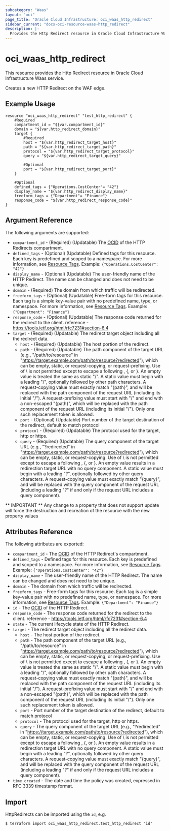 ```yaml
---
subcategory: "Waas"
layout: "oci"
page_title: "Oracle Cloud Infrastructure: oci_waas_http_redirect"
sidebar_current: "docs-oci-resource-waas-http_redirect"
description: |-
  Provides the Http Redirect resource in Oracle Cloud Infrastructure Waas service
---
```


# oci_waas_http_redirect
This resource provides the Http Redirect resource in Oracle Cloud Infrastructure Waas service.

Creates a new HTTP Redirect on the WAF edge.

## Example Usage

```hcl
resource "oci_waas_http_redirect" "test_http_redirect" {
	#Required
	compartment_id = "${var.compartment_id}"
	domain = "${var.http_redirect_domain}"
	target {
		#Required
		host = "${var.http_redirect_target_host}"
		path = "${var.http_redirect_target_path}"
		protocol = "${var.http_redirect_target_protocol}"
		query = "${var.http_redirect_target_query}"

		#Optional
		port = "${var.http_redirect_target_port}"
	}

	#Optional
	defined_tags = {"Operations.CostCenter"= "42"}
	display_name = "${var.http_redirect_display_name}"
	freeform_tags = {"Department"= "Finance"}
	response_code = "${var.http_redirect_response_code}"
}
```

## Argument Reference

The following arguments are supported:

* `compartment_id` - (Required) (Updatable) The [OCID](https://docs.cloud.oracle.com/iaas/Content/General/Concepts/identifiers.htm) of the HTTP Redirects compartment.
* `defined_tags` - (Optional) (Updatable) Defined tags for this resource. Each key is predefined and scoped to a namespace. For more information, see [Resource Tags](https://docs.cloud.oracle.com/iaas/Content/General/Concepts/resourcetags.htm).  Example: `{"Operations.CostCenter": "42"}` 
* `display_name` - (Optional) (Updatable) The user-friendly name of the HTTP Redirect. The name can be changed and does not need to be unique.
* `domain` - (Required) The domain from which traffic will be redirected.
* `freeform_tags` - (Optional) (Updatable) Free-form tags for this resource. Each tag is a simple key-value pair with no predefined name, type, or namespace. For more information, see [Resource Tags](https://docs.cloud.oracle.com/iaas/Content/General/Concepts/resourcetags.htm).  Example: `{"Department": "Finance"}` 
* `response_code` - (Optional) (Updatable) The response code returned for the redirect to the client. reference - https://tools.ietf.org/html/rfc7231#section-6.4
* `target` - (Required) (Updatable) The redirect target object including all the redirect data.
	* `host` - (Required) (Updatable) The host portion of the redirect.
	* `path` - (Required) (Updatable) The path component of the target URL (e.g., "/path/to/resource" in  "https://target.example.com/path/to/resource?redirected"), which can be empty, static, or request-copying, or request-prefixing. Use of \ is not permitted except to escape a following \, {, or }. An empty value is treated the same as static "/". A static value must begin with a leading "/", optionally followed by other path characters. A request-copying value must exactly match "{path}", and will be replaced with the path component  of the request URL (including its initial "/"). A request-prefixing value must start with "/" and end with a non-escaped "{path}",  which will be replaced with the path component of the request URL (including its initial "/"). Only one such replacement token is allowed.
	* `port` - (Optional) (Updatable) Port number of the target destination of the redirect, default to match protocol
	* `protocol` - (Required) (Updatable) The protocol used for the target, http or https.
	* `query` - (Required) (Updatable) The query component of the target URL (e.g., "?redirected" in "https://target.example.com/path/to/resource?redirected"),  which can be empty, static, or request-copying. Use of \ is not permitted except to escape a following \, {, or }. An empty value results in a redirection target URL with no query component. A static value must begin with a leading "?", optionally followed by other query characters. A request-copying value must exactly match "{query}", and will be replaced with the  query component of the request URL (including a leading "?" if and only if the request  URL includes a query component).


** IMPORTANT **
Any change to a property that does not support update will force the destruction and recreation of the resource with the new property values

## Attributes Reference

The following attributes are exported:

* `compartment_id` - The [OCID](https://docs.cloud.oracle.com/iaas/Content/General/Concepts/identifiers.htm) of the HTTP Redirect's compartment.
* `defined_tags` - Defined tags for this resource. Each key is predefined and scoped to a namespace. For more information, see [Resource Tags](https://docs.cloud.oracle.com/iaas/Content/General/Concepts/resourcetags.htm).  Example: `{"Operations.CostCenter": "42"}` 
* `display_name` - The user-friendly name of the HTTP Redirect. The name can be changed and does not need to be unique.
* `domain` - The domain from which traffic will be redirected.
* `freeform_tags` - Free-form tags for this resource. Each tag is a simple key-value pair with no predefined name, type, or namespace. For more information, see [Resource Tags](https://docs.cloud.oracle.com/iaas/Content/General/Concepts/resourcetags.htm).  Example: `{"Department": "Finance"}` 
* `id` - The [OCID](https://docs.cloud.oracle.com/iaas/Content/General/Concepts/identifiers.htm) of the HTTP Redirect.
* `response_code` - The response code returned for the redirect to the client. reference - https://tools.ietf.org/html/rfc7231#section-6.4
* `state` - The current lifecycle state of the HTTP Redirect.
* `target` - The redirect target object including all the redirect data.
	* `host` - The host portion of the redirect.
	* `path` - The path component of the target URL (e.g., "/path/to/resource" in  "https://target.example.com/path/to/resource?redirected"), which can be empty, static, or request-copying, or request-prefixing. Use of \ is not permitted except to escape a following \, {, or }. An empty value is treated the same as static "/". A static value must begin with a leading "/", optionally followed by other path characters. A request-copying value must exactly match "{path}", and will be replaced with the path component  of the request URL (including its initial "/"). A request-prefixing value must start with "/" and end with a non-escaped "{path}",  which will be replaced with the path component of the request URL (including its initial "/"). Only one such replacement token is allowed.
	* `port` - Port number of the target destination of the redirect, default to match protocol
	* `protocol` - The protocol used for the target, http or https.
	* `query` - The query component of the target URL (e.g., "?redirected" in "https://target.example.com/path/to/resource?redirected"),  which can be empty, static, or request-copying. Use of \ is not permitted except to escape a following \, {, or }. An empty value results in a redirection target URL with no query component. A static value must begin with a leading "?", optionally followed by other query characters. A request-copying value must exactly match "{query}", and will be replaced with the  query component of the request URL (including a leading "?" if and only if the request  URL includes a query component).
* `time_created` - The date and time the policy was created, expressed in RFC 3339 timestamp format.

## Import

HttpRedirects can be imported using the `id`, e.g.

```
$ terraform import oci_waas_http_redirect.test_http_redirect "id"
```

